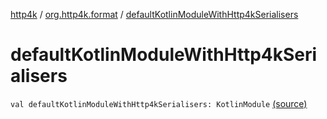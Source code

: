 [http4k](../index.md) / [org.http4k.format](index.md) / [defaultKotlinModuleWithHttp4kSerialisers](./default-kotlin-module-with-http4k-serialisers.md)

# defaultKotlinModuleWithHttp4kSerialisers

`val defaultKotlinModuleWithHttp4kSerialisers: KotlinModule` [(source)](https://github.com/http4k/http4k/blob/master/http4k-format-jackson/src/main/kotlin/org/http4k/format/Jackson.kt#L100)
